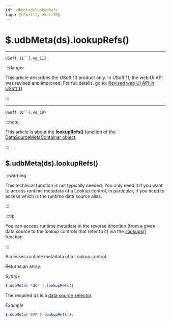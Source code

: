 ```yaml
---
id: udbMetadslookupRefs
tags: [USoft11, USoft10]
---
```

# $.udbMeta(ds).lookupRefs()



----

`USoft 11``{.vs_11}`


:::danger

This article describes the USoft 10 product only.
In USoft 11, the web UI API was revised and improved. For full details, go to:
[Revised web UI API in USoft 11](/Web_and_app_UIs/UDB_udb/Revised_web_UI_API_in_USoft_11.md)

:::

----

`USoft 10``{.vs_10}`


:::note

This article is about the **lookupRefs()** function of the [DataSourceMetaContainer object](/Web_and_app_UIs/UDB_DataSourceMetaContainer).

:::

## **$.udbMeta(ds).lookupRefs()**


:::warning

This technical function is not typically needed. You only need it if you want to access runtime metadata of a Lookup control, in particular, if you need to access which is the runtime data source alias.

:::


:::tip

You can access runtime metadata in the reverse direction (from a given data source to the lookup controls that refer to it) via the [.lookups()](/Web_and_app_UIs/UDB_DataSourceMetaContainer/udbMetadslookups.md) function.

:::

Accesses runtime metadata of a Lookup control.

Returns an array.

*Syntax*

```js
$.udbMeta( *ds* ).lookupRefs()
```

The required *ds* is a [data source selector](/Web_and_app_UIs/UDB_DataSourceMetaContainer/UDB_DataSourceMetaContainer_object.md).

*Example*

```js
$.udbMeta('EMP').lookupRefs();
```

 